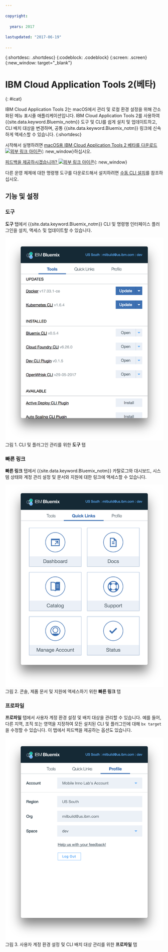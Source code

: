 ```yaml
---

copyright:

  years: 2017

lastupdated: "2017-06-19"

---
```


{:shortdesc: .shortdesc}
{:codeblock: .codeblock}
{:screen: .screen}
{:new_window: target="_blank"}

# IBM Cloud Application Tools 2(베타)
{: #icat}

IBM Cloud Application Tools 2는 macOS에서 관리 및 로컬 환경 설정을 위해 간소화된 메뉴 표시줄 애플리케이션입니다. IBM Cloud Application Tools 2를 사용하여 {{site.data.keyword.Bluemix_notm}} 도구 및 CLI를 쉽게 설치 및 업데이트하고, CLI 배치 대상을 변경하며, 공통 {{site.data.keyword.Bluemix_notm}} 링크에 신속하게 액세스할 수 있습니다.
{:shortdesc}

시작해서 실행하려면 [macOS용 IBM Cloud Application Tools 2 베타를 다운로드 ![외부 링크 아이콘](../icons/launch-glyph.svg)](http://ibm.biz/icat-2-download){: new_window}하십시오. 

[피드백을 제공하시겠습니까? ![외부 링크 아이콘](../icons/launch-glyph.svg)](http://ibm.biz/icat-2-feedback){: new_window}

다른 운영 체제에 대한 명령행 도구를 다운로드해서 설치하려면 [수동 CLI 설치](/docs/cli/index.html)를 참조하십시오.

## 기능 및 설정

### 도구

**도구** 탭에서 {{site.data.keyword.Bluemix_notm}} CLI 및 명령행 인터페이스 플러그인을 설치, 액세스 및 업데이트할 수 있습니다.  

![**도구** 탭의 화면 캡처.](icat_tools.png "CLI 및 플러그인 관리를 위한 도구 탭") <br> 그림 1. CLI 및 플러그인 관리를 위한 **도구** 탭

### 빠른 링크

**빠른 링크** 탭에서 {{site.data.keyword.Bluemix_notm}} 카탈로그와 대시보드, 시스템 상태와 계정 관리 설정 및 문서와 지원에 대한 링크에 액세스할 수 있습니다.  

![**빠른 링크** 탭의 화면 캡처.](icat_quicklinks.png "콘솔 설정, 제품 문서 및 지원에 액세스하기 위한 빠른 링크") <br> 그림 2. 콘솔, 제품 문서 및 지원에 액세스하기 위한 **빠른 링크** 탭

### 프로파일

**프로파일** 탭에서 사용자 계정 환경 설정 및 배치 대상을 관리할 수 있습니다. 예를 들어, 다른 지역, 조직 또는 영역을 지정하여 모든 설치된 CLI 및 플러그인에 대해 `bx target`을 수정할 수 있습니다. 이 탭에서 피드백을 제공하는 옵션도 있습니다. 

![**프로파일** 탭의 화면 캡처.](icat_profile.png "사용자 프로파일 설정을 위한 프로파일 탭") <br> 그림 3. 사용자 계정 환경 설정 및 CLI 배치 대상 관리를 위한 **프로파일** 탭

















